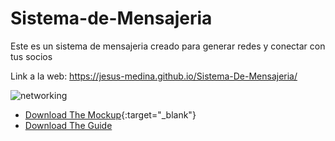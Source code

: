 # Sistema-de-Mensajeria

Este es un sistema de mensajeria creado para generar redes y conectar con tus socios

Link a la web: https://jesus-medina.github.io/Sistema-De-Mensajeria/


![networking](https://user-images.githubusercontent.com/102434136/167276392-d2920237-9eb6-45b2-8798-616887d037e8.png)

- [Download The Mockup](https://raw.githubusercontent.com/Jesus-Medina/Sistema-De-Mensajeria/main/assets/mockup/desktop-mockup.pdf){:target="\_blank"}
- [Download The Guide](https://raw.githubusercontent.com/Jesus-Medina/Sistema-De-Mensajeria/main/assets/mockup/guide-style.pdf)
